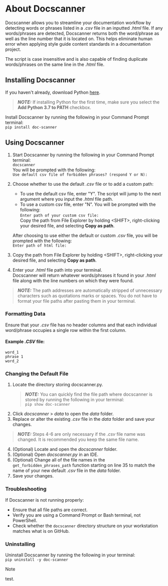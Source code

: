 # About Docscanner
Docscanner allows you to streamline your documentation workflow by detecting words or phrases listed in a _.csv_ file in an inputted _.html_ file. If any words/phrases are detected, Docscanner returns both the word/phrase as well as the line number that it is located on. This helps eliminate human error when applying style guide content standards in a documentation project. 

The script is case insensitive and is also capable of finding duplicate words/phrases on the same line in the _.html_ file. 

## Installing Docscanner
If you haven't already, download Python [here](https://www.python.org/downloads/).  
> **_NOTE:_** If installing Python for the first time, make sure you select the __Add Python 3.7 to PATH__ checkbox.  

Install Docscanner by running the following in your Command Prompt terminal:  
`pip install doc-scanner`

## Using Docscanner
1. Start Docscanner by running the following in your Command Prompt terminal:  
`docscanner`  
You will be prompted with the following:  
`Use default csv file of forbidden phrases? (respond Y or N): `  
2. Choose whether to use the default _.csv_ file or to add a custom path:
    - To use the default csv file, enter "Y". The script will jump to the next argument where you input the _.html_ file path.  
    - To use a custom csv file, enter "N". You will be prompted with the following:  
`Enter path of your custom csv file: `  
Copy the path from File Explorer by holding \<SHIFT\>, right-clicking your desired file, and selecting __Copy as path__.

    After choosing to use either the default or custom _.csv_ file, you will be prompted with the following:  
`Enter path of html file: `  

3. Copy the path from File Explorer by holding \<SHIFT\>, right-clicking your desired file, and selecting __Copy as path__. 

4. Enter your _.html_ file path into your terminal.  
 Docscanner will return whatever words/phrases it found in your _.html_ file along with the line numbers on which they were found. 
  > **_NOTE:_** The path addresses are automatically stripped of unnecessary characters such as quotations marks or spaces. You do not have to format your file paths after pasting them in your terminal.

### Formatting Data 
Ensure that your _.csv_ file has no header columns and that each individual word/phrase occupies a single row within the first column.
#### Example _.CSV_ file: 
`word_1`    
`phrase 1`    
`word_2  `

### Changing the Default File
1. Locate the directory storing docscanner.py.  
    > **_NOTE:_** You can quickly find the file path where docscanner is stored by running the following in your terminal:  
    `pip show doc-scanner`
2. Click _docscanner_ > _data_ to open the _data_ folder. 
3. Replace or alter the existing _.csv_ file in the _data_ folder and save your changes. 
> **_NOTE:_** Steps 4-6 are only necessary if the _.csv_ file name was changed. It is recommended you keep the same file name. 
4. (Optional) Locate and open the _docscanner_ folder. 
5. (Optional) Open _docscanner.py_ in an IDE.
6. (Optional) Change all of the file names in the `get_forbidden_phrases_path` function starting on line 35 to match the name of your new default _.csv_ file in the _data_ folder. 
7. Save your changes. 

### Troubleshooting
If Docscanner is not running properly:
- Ensure that all file paths are correct.  
- Verify you are using a Command Prompt or Bash terminal, not PowerShell.
- Check whether the `docscanner` directory structure on your workstation matches what is on GitHub. 

### Uninstalling
Uninstall Docscanner by running the following in your terminal:  
`pip uninstall -y doc-scanner`

>[!NOTE]
>test.

